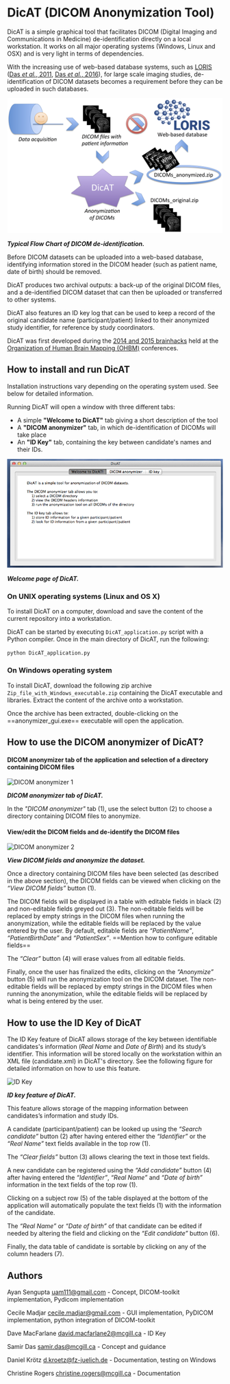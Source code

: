 # DicAT (DICOM Anonymization Tool)

DicAT is a simple graphical tool that facilitates DICOM (Digital Imaging and Communications in Medicine) de-identification directly on a local workstation.
It works on all major operating systems (Windows, Linux and OSX) and is very light in terms of dependencies.

With the increasing use of web-based database systems, such as [LORIS](http://www.loris.ca) ([Das *et al.*, 2011](http://journal.frontiersin.org/article/10.3389/fninf.2011.00037/full), [Das *et al.*, 2016](http://www.sciencedirect.com/science/article/pii/S1053811915008009)), for large scale imaging studies, de-identification of DICOM datasets becomes a requirement before they can be uploaded in such databases.

![Flow Chart](images/TypicFlowChartOfDICOMdeidentification.png)

***Typical Flow Chart of DICOM de-identification.***

Before DICOM datasets can be uploaded into a web-based database, identifying information stored in the DICOM header (such as patient name, date of birth) should be removed.

DicAT produces two archival outputs: a back-up of the original DICOM files, and a de-identified DICOM dataset that can then be uploaded or transferred to other systems.

DicAT also features an ID key log that can be used to keep a record of the original candidate name (participant/patient) linked to their anonymized study identifier, for reference by study coordinators. 

DicAT was first developed during the [2014 and 2015 brainhacks](http://brainhack.org) held at the [Organization of Human Brain Mapping (OHBM)](http://www.humanbrainmapping.org/i4a/pages/index.cfm?pageid=1) conferences.

## How to install and run DicAT

Installation instructions vary depending on the operating system used. See below for detailed information.

Running DicAT will open a window with three different tabs:

* A simple **"Welcome to DicAT"** tab giving a short description of the tool
* A **"DICOM anonymizer"** tab, in which de-identification of DICOMs will take place 
* An **"ID Key"** tab, containing the key between candidate's names and their IDs.

![Welcome page](images/Welcome_DicAT.png)

***Welcome page of DicAT.***

### On UNIX operating systems (Linux and OS X) 

To install DicAT on a computer, download and save the content of the current repository into a workstation.

DicAT can be started by executing `DicAT_application.py` script with a Python compiler. Once in the main directory of DicAT, run the following:

```python DicAT_application.py```

### On Windows operating system

To install DicAT, download the following zip archive `Zip_file_with_Windows_executable.zip` containing the DicAT executable and libraries. Extract the content of the archive onto a workstation.

Once the archive has been extracted, double-clicking on the ==anonymizer_gui.exe== executable will open the application.

## How to use the DICOM anonymizer of DicAT?

#### DICOM anonymizer tab of the application and selection of a directory containing DICOM files

![DICOM anonymizer 1](images/DICOM_anonymizer1.png)

***DICOM anonymizer tab of DicAT.*** 

In the *"DICOM anonymizer"* tab (1), use the select button (2) to choose a directory containing DICOM files to anonymize.

#### View/edit the DICOM fields and de-identify the DICOM files

![DICOM anonymizer 2](images/DICOM_anonymizer2.png)

***View DICOM fields and anonymize the dataset.*** 

Once a directory containing DICOM files have been selected (as described in the above section), the DICOM fields can be viewed when clicking on the *“View DICOM fields”* button (1).

 The DICOM fields will be displayed in a table with editable fields in black (2) and non-editable fields greyed out (3). The non-editable fields will be replaced by empty strings in the DICOM files when running the anonymization, while the editable fields will be replaced by the value entered by the user. By default, editable fields are *“PatientName”*, *“PatientBirthDate”* and *“PatientSex”*. ==Mention how to configure editable fields== 
 
The *“Clear”* button (4) will erase values from all editable fields. 

Finally, once the user has finalized the edits, clicking on the *“Anonymize”* button (5) will run the anonymization tool on the DICOM dataset. The non-editable fields will be replaced by empty strings in the DICOM files when running the anonymization, while the editable fields will be replaced by what is being entered by the user. 


## How to use the ID Key of DicAT

The ID Key feature of DicAT allows storage of the key between identifiable candidates's information (*Real Name* and *Date of Birth*) and its study’s identifier. This information will be stored locally on the workstation within an XML file (candidate.xml) in DicAT's directory. See the following figure for detailed information on how to use this feature.

![ID Key](images/ID_Mapper.png)

***ID key feature of DicAT.*** 

This feature allows storage of the mapping information between candidates’s information and study IDs. 

A candidate (participant/patient) can be looked up using the *“Search candidate”* button (2) after having entered either the *“Identifier”* or the *“Real Name”* text fields available in the top row (1). 

The *“Clear fields”* button (3) allows clearing the text in those text fields. 

A new candidate can be registered using the *“Add candidate”* button (4) after having entered the *“Identifier”*, *“Real Name”* and *“Date of birth”* information in the text fields of the top row (1). 

Clicking on a subject row (5) of the table displayed at the bottom of the application will automatically populate the text fields (1) with the information of the candidate. 

The *“Real Name”* or *“Date of birth”* of that candidate can be edited if needed by altering the field and clicking on the *“Edit candidate”* button (6). 

Finally, the data table of candidate is sortable by clicking on any of the column headers (7).


## Authors

Ayan Sengupta <uam111@gmail.com>              - Concept, DICOM-toolkit implementation, Pydicom implementation   

Cecile Madjar <cecile.madjar@gmail.com>       - GUI implementation, PyDICOM implementation, python integration of DICOM-toolkit

Dave MacFarlane <david.macfarlane2@mcgill.ca> - ID Key

Samir Das <samir.das@mcgill.ca>               - Concept and guidance

Daniel Krötz <d.kroetz@fz-juelich.de>         - Documentation, testing on Windows

Christine Rogers <christine.rogers@mcgill.ca> - Documentation
